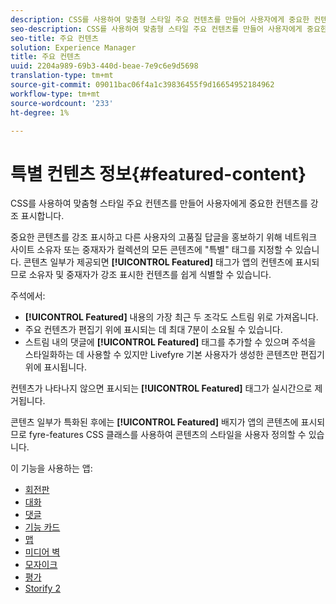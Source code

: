 ```yaml
---
description: CSS를 사용하여 맞춤형 스타일 주요 컨텐츠를 만들어 사용자에게 중요한 컨텐츠를 강조 표시합니다.
seo-description: CSS를 사용하여 맞춤형 스타일 주요 컨텐츠를 만들어 사용자에게 중요한 컨텐츠를 강조 표시합니다.
seo-title: 주요 컨텐츠
solution: Experience Manager
title: 주요 컨텐츠
uuid: 2204a989-69b3-440d-beae-7e9c6e9d5698
translation-type: tm+mt
source-git-commit: 09011bac06f4a1c39836455f9d16654952184962
workflow-type: tm+mt
source-wordcount: '233'
ht-degree: 1%

---
```



# 특별 컨텐츠 정보{#featured-content}

CSS를 사용하여 맞춤형 스타일 주요 컨텐츠를 만들어 사용자에게 중요한 컨텐츠를 강조 표시합니다.

중요한 콘텐츠를 강조 표시하고 다른 사용자의 고품질 답글을 홍보하기 위해 네트워크 사이트 소유자 또는 중재자가 컬렉션의 모든 콘텐츠에 &quot;특별&quot; 태그를 지정할 수 있습니다. 콘텐츠 일부가 제공되면 **[!UICONTROL Featured]** 태그가 앱의 컨텐츠에 표시되므로 소유자 및 중재자가 강조 표시한 컨텐츠를 쉽게 식별할 수 있습니다.

주석에서:

* **[!UICONTROL Featured]** 내용의 가장 최근 두 조각도 스트림 위로 가져옵니다.
* 주요 컨텐츠가 편집기 위에 표시되는 데 최대 7분이 소요될 수 있습니다.
* 스트림 내의 댓글에 **[!UICONTROL Featured]** 태그를 추가할 수 있으며 주석을 스타일화하는 데 사용할 수 있지만 Livefyre 기본 사용자가 생성한 콘텐츠만 편집기 위에 표시됩니다.

컨텐츠가 나타나지 않으면 표시되는 **[!UICONTROL Featured]** 태그가 실시간으로 제거됩니다.

콘텐츠 일부가 특화된 후에는 **[!UICONTROL Featured]** 배지가 앱의 콘텐츠에 표시되므로 fyre-features CSS 클래스를 사용하여 콘텐츠의 스타일을 사용자 정의할 수 있습니다.

이 기능을 사용하는 앱:

* [회전판](/help/using/c-about-apps/c-carousel-app/c-carousel-app.md#c_carousel_app)
* [대화](/help/using/c-about-apps/c-chat-app/c-chat-app.md#c_chat_app)
* [댓글](/help/using/c-about-apps/c-comments/c-comments.md)
* [기능 카드](/help/using/c-about-apps/c-feature-card-app/c-feature-card-app.md#c_feature_card_app)
* [맵](/help/using/c-about-apps/c-map-app/c-map-app.md#c_map_app)
* [미디어 벽](/help/using/c-about-apps/c-media-wall-app/c-media-wall-app.md#c_media_wall_app)
* [모자이크](/help/using/c-about-apps/c-mosaic-app/c-mosaic-app.md#c_mosaic_app)
* [평가](/help/using/c-about-apps/c-reviews-app/c-reviews-app.md#c_reviews_app)
* [Storify 2](/help/using/c-about-apps/c-storify2/c-storify2.md#c_storify2)

